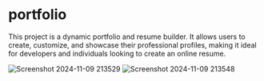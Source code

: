 # portfolio
This project is a dynamic portfolio and resume builder. It allows users to create, customize, and showcase their professional profiles, making it ideal for developers and individuals looking to create an online resume.

![Screenshot 2024-11-09 213529](https://github.com/user-attachments/assets/e515fc15-7c07-4b53-9956-9a4494129c94)
![Screenshot 2024-11-09 213548](https://github.com/user-attachments/assets/2ce24967-7bc8-428f-baa8-97f3a891be1d)

